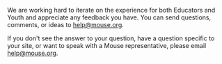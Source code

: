 We are working hard to iterate on the experience for both Educators and Youth and appreciate any feedback you have. You can send questions, comments, or ideas to help@mouse.org.

If you don't see the answer to your question, have a question specific to your site, or want to speak with a Mouse representative, please email help@mouse.org.

<!--# Schedule a Check-In with Mouse's Learning Design Team-->
<!--<iframe src="https://docs.google.com/forms/d/e/1FAIpQLScgTFw2T3Zy2-qmCwC41YvLJoe3T3aFWTguqQuUVmcMj0jSZQ/viewform?embedded=true" width="760" height="2200" frameborder="0" marginheight="0" marginwidth="0">Loading...</iframe>-->
